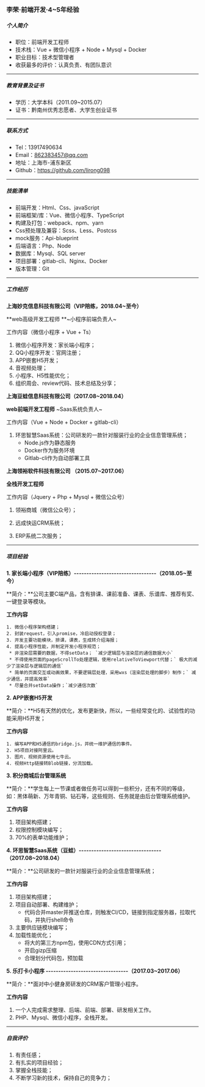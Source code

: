 ### 李荣·前端开发·4~5年经验

##### 个人简介

  * 职位：前端开发工程师
  * 技术栈：Vue + 微信小程序 + Node + Mysql + Docker
  * 职业目标：技术型管理者
  * 收获最多的评价：认真负责、有团队意识

-------------------------------------------------

##### 教育背景及证书

 * 学历：大学本科（2011.09~2015.07）
 * 证书：黔南州优秀志愿者、大学生创业证书

-----

##### 联系方式

 * Tel：13917490634
 * Email：862383457@qq.com
 * 地址：上海市-浦东新区
 * Github：https://github.com/lirong098

------

##### 技能清单

 * 前端开发：Html、Css、javaScript
 * 前端框架/库：Vue、微信小程序、TypeScript
 * 构建及打包：webpack、npm、yarn
 * Css预处理及兼容：Scss、Less、Postcss
 * mock服务：Api-blueprint
 * 后端语言：Php、Node
 * 数据库：Mysql、SQL server
 * 项目部署：gitlab-cli、Nginx、Docker
 * 版本管理：Git

-----

##### 工作经历

**上海妙克信息科技有限公司（VIP陪练，2018.04~至今）**

**web高级开发工程师 **~小程序前端负责人~

工作内容（微信小程序 + Vue + Ts）

1. 微信小程序开发：家长端小程序；
2. QQ小程序开发：官网注册；
3. APP嵌套H5开发；
4. 音视频处理；
5. 小程序、H5性能优化；
6. 组织周会、review代码、技术总结及分享；

**上海豆蛙信息科技有限公司（2017.08~2018.04）**

**web前端开发工程师** ~Saas系统负责人~

工作内容（Vue + Node + Docker + gitlab-cli）

1. 环思智慧Saas系统：公司研发的一款针对服装行业的企业信息管理系统；
    * Node.js作为静态服务
    * Docker作为服务环境
    * Gitlab-cli作为自动部署工具

**上海领裕软件科技有限公司 （2015.07~2017.06）**

**全栈开发工程师**

工作内容（Jquery + Php + Mysql + 微信公众号）

1. 领裕商城（微信公众号）；

2. 远成快运CRM系统；
3. ERP系统二次服务；

----

##### 项目经验

**1. 家长端小程序（VIP陪练）---------------------------------（2018.05~至今）**

**简介：**公司主要C端产品，含有排课、课前准备、课表、乐谱库、推荐有奖、一键登录等模块。

**工作内容**

 	1. 微信小程序架构搭建；
 	2. 封装request，引入promise，冷启动授权登录；
 	3. 开发主要功能模块，排课，课表，生成转介绍海报；
 	4. 提高小程序性能，并制定开发小程序规范；
     * 非渲染层需要的数据，不得setData； `减少逻辑层与渲染层的通信数据大小`
     * 不得使用页面的pageScrollTo处理逻辑，使用relativeToViewport代替；` 极大的减少了渲染层与逻辑层的通信`
     * 简单的页面交互或动画效果，不要逻辑层处理，采用wxs（渲染层处理的脚步）制作；` 减少通信，并提高效率`
     * 尽量合并setData操作；`减少通信次数` 

**2. APP嵌套H5开发**

**简介：**H5有天然的优化，发布更新快，所以，一些经常变化的、试验性的功能采用H5开发；

**工作内容**

	1. 编写APP和H5通信的bridge.js，并统一维护通信的事件。
 	2. H5项目对接阿里云。
 	3. 图片、视频资源使用七牛云。
 	4. 视频Http链接转Blob链接，分流加载。

**3.  积分商城后台管理系统**

**简介：**学生每上一节课或者做任务可以得到一些积分，还有不同的等级，如：黑体萌新、万年青铜、钻石等，这些规则、任务就是由后台管理系统维护。

**工作内容**

1. 项目架构搭建；
2. 权限控制模块编写；
3. 70%的表单功能维护；

**4.  环思智慧Saas系统（豆蛙）---------------------------------（2017.08~2018.04）**

**简介：**公司研发的一款针对服装行业的企业信息管理系统；

**工作内容**

1. 项目架构搭建；
2. 项目自动部署、构建维护；
    * 代码合并master并推送仓库，则触发CI/CD，链接到指定服务器，拉取代码，并执行shell命令
3. 主要供应链模块编写；
4. 加载性能优化；
    * 将大的第三方npm包，使用CDN方式引用；
    * 开启gizp压缩
    * 合理划分代码包，预加载

**5. 乐打卡小程序 ---------------------------------（2017.03~2017.06）**

**简介：**面对中小健身房研发的CRM客户管理小程序。

**工作内容**

1. 一个人完成需求整理、后端、前端、部署、研发相关工作。
2. PHP、Mysql、微信小程序，全栈开发。

-----

##### 自我评价

1. 有责任感；
2. 有扎实的项目经验；
3. 掌握全栈技能；
4. 不断学习新的技术，保持自己的竞争力；